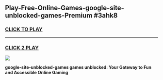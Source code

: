 
## Play-Free-Online-Games-google-site-unblocked-games-Premium #3ahk8
<h3>
<a href="https://premium.freeplayer.one?title=google-site-unblocked-games&ref=8M">CLICK TO PLAY</a></h3>
<hr>

<h3>
<a href="https://premium.freeplayer.one?title=google-site-unblocked-games&ref=8M">CLICK 2 PLAY</a>
  
</h3>

<a href="https://premium.freeplayer.one?title=google-site-unblocked-games&ref=8M"><img src="https://clearcache.store/games.png"></a>


**google-site-unblocked-games games unblocked: Your Gateway to Fun and Accessible Online Gaming**
